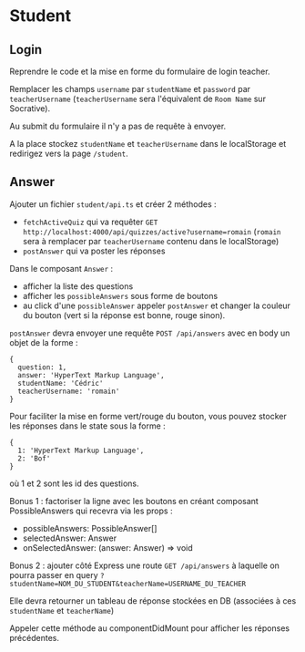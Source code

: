 # Student

## Login

Reprendre le code et la mise en forme du formulaire de login teacher.

Remplacer les champs `username` par `studentName` et `password` par `teacherUsername` (`teacherUsername` sera l'équivalent de `Room Name` sur Socrative).

Au submit du formulaire il n'y a pas de requête à envoyer. 

A la place stockez `studentName` et `teacherUsername` dans le localStorage et redirigez vers la page `/student`.

## Answer

Ajouter un fichier `student/api.ts` et créer 2 méthodes :

- `fetchActiveQuiz` qui va requêter `GET http://localhost:4000/api/quizzes/active?username=romain` (`romain` sera à remplacer par `teacherUsername` contenu dans le localStorage)
- `postAnswer` qui va poster les réponses

Dans le composant `Answer` :

- afficher la liste des questions
- afficher les `possibleAnswers` sous forme de boutons
- au click d'une `possibleAnswer` appeler `postAnswer` et changer la couleur du bouton (vert si la réponse est bonne, rouge sinon).

`postAnswer` devra envoyer une requête `POST /api/answers` avec en body un objet de la forme :

```
{
  question: 1,
  answer: 'HyperText Markup Language',
  studentName: 'Cédric'
  teacherUsername: 'romain'
}
```

Pour faciliter la mise en forme vert/rouge du bouton, vous pouvez stocker les réponses dans le state sous la forme :

```
{
  1: 'HyperText Markup Language',
  2: 'Bof'
}
```

où 1 et 2 sont les id des questions.

Bonus 1 : factoriser la ligne avec les boutons en créant composant PossibleAnswers qui recevra via les props : 
  - possibleAnswers: PossibleAnswer[]
  - selectedAnswer: Answer
  - onSelectedAnswer: (answer: Answer) => void

Bonus 2 : ajouter côté Express une route `GET /api/answers` à laquelle on pourra passer en query `?studentName=NOM_DU_STUDENT&teacherName=USERNAME_DU_TEACHER`

Elle devra retourner un tableau de réponse stockées en DB (associées à ces `studentName` et `teacherName`)

Appeler cette méthode au componentDidMount pour afficher les réponses précédentes.